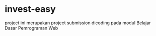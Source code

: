 # invest-easy

project ini merupakan project submission dicoding pada modul Belajar Dasar Pemrograman Web
